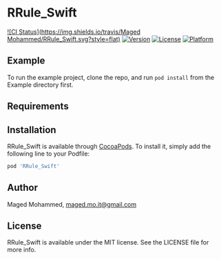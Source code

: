 # RRule_Swift

[![CI Status](https://img.shields.io/travis/Maged Mohammed/RRule_Swift.svg?style=flat)](https://travis-ci.org/MagedMohammed/RRule_Swift)
[![Version](https://img.shields.io/cocoapods/v/RRule_Swift.svg?style=flat)](https://cocoapods.org/pods/RRule_Swift)
[![License](https://img.shields.io/cocoapods/l/RRule_Swift.svg?style=flat)](https://cocoapods.org/pods/RRule_Swift)
[![Platform](https://img.shields.io/cocoapods/p/RRule_Swift.svg?style=flat)](https://cocoapods.org/pods/RRule_Swift)

## Example

To run the example project, clone the repo, and run `pod install` from the Example directory first.

## Requirements

## Installation

RRule_Swift is available through [CocoaPods](https://cocoapods.org). To install
it, simply add the following line to your Podfile:

```ruby
pod 'RRule_Swift'
```

## Author

Maged Mohammed, maged.mo.it@gmail.com

## License

RRule_Swift is available under the MIT license. See the LICENSE file for more info.

